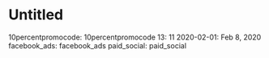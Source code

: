 # Untitled

10percentpromocode: 10percentpromocode
13: 11
2020-02-01: Feb 8, 2020
facebook_ads: facebook_ads
paid_social: paid_social